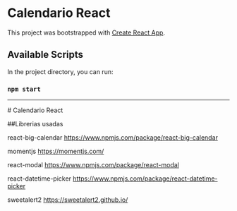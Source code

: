 # Calendario React

This project was bootstrapped with [Create React App](https://github.com/facebook/create-react-app).

## Available Scripts

In the project directory, you can run:

### `npm start`

<hr />
# Calendario React

##Librerias usadas

react-big-calendar
https://www.npmjs.com/package/react-big-calendar

momentjs
https://momentjs.com/

react-modal
https://www.npmjs.com/package/react-modal

react-datetime-picker
https://www.npmjs.com/package/react-datetime-picker

sweetalert2
https://sweetalert2.github.io/